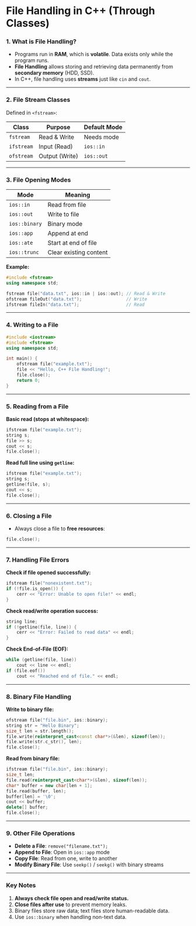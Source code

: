 
# **File Handling in C++ (Through Classes)**

### **1. What is File Handling?**

* Programs run in **RAM**, which is **volatile**. Data exists only while the program runs.
* **File Handling** allows storing and retrieving data permanently from **secondary memory** (HDD, SSD).
* In C++, file handling uses **streams** just like `cin` and `cout`.

---

### **2. File Stream Classes**

Defined in `<fstream>`:

| Class      | Purpose        | Default Mode |
| ---------- | -------------- | ------------ |
| `fstream`  | Read & Write   | Needs mode   |
| `ifstream` | Input (Read)   | `ios::in`    |
| `ofstream` | Output (Write) | `ios::out`   |

---

### **3. File Opening Modes**

| Mode          | Meaning                |
| ------------- | ---------------------- |
| `ios::in`     | Read from file         |
| `ios::out`    | Write to file          |
| `ios::binary` | Binary mode            |
| `ios::app`    | Append at end          |
| `ios::ate`    | Start at end of file   |
| `ios::trunc`  | Clear existing content |

**Example:**

```cpp
#include <fstream>
using namespace std;

fstream file("data.txt", ios::in | ios::out); // Read & Write
ofstream fileOut("data.txt");                 // Write
ifstream fileIn("data.txt");                  // Read
```

---

### **4. Writing to a File**

```cpp
#include <iostream>
#include <fstream>
using namespace std;

int main() {
    ofstream file("example.txt");
    file << "Hello, C++ File Handling!";
    file.close();
    return 0;
}
```

---

### **5. Reading from a File**

**Basic read (stops at whitespace):**

```cpp
ifstream file("example.txt");
string s;
file >> s;
cout << s;
file.close();
```

**Read full line using `getline`:**

```cpp
ifstream file("example.txt");
string s;
getline(file, s);
cout << s;
file.close();
```

---

### **6. Closing a File**

* Always close a file to **free resources**:

```cpp
file.close();
```

---

### **7. Handling File Errors**

**Check if file opened successfully:**

```cpp
ifstream file("nonexistent.txt");
if (!file.is_open()) {
    cerr << "Error: Unable to open file!" << endl;
}
```

**Check read/write operation success:**

```cpp
string line;
if (!getline(file, line)) {
    cerr << "Error: Failed to read data" << endl;
}
```

**Check End-of-File (EOF):**

```cpp
while (getline(file, line))
    cout << line << endl;
if (file.eof())
    cout << "Reached end of file." << endl;
```

---

### **8. Binary File Handling**

**Write to binary file:**

```cpp
ofstream file("file.bin", ios::binary);
string str = "Hello Binary";
size_t len = str.length();
file.write(reinterpret_cast<const char*>(&len), sizeof(len));
file.write(str.c_str(), len);
file.close();
```

**Read from binary file:**

```cpp
ifstream file("file.bin", ios::binary);
size_t len;
file.read(reinterpret_cast<char*>(&len), sizeof(len));
char* buffer = new char[len + 1];
file.read(buffer, len);
buffer[len] = '\0';
cout << buffer;
delete[] buffer;
file.close();
```

---

### **9. Other File Operations**

* **Delete a File**: `remove("filename.txt");`
* **Append to File**: Open in `ios::app` mode
* **Copy File**: Read from one, write to another
* **Modify Binary File**: Use `seekp()` / `seekg()` with binary streams

---

### **Key Notes**

1. **Always check file open and read/write status.**
2. **Close files after use** to prevent memory leaks.
3. Binary files store raw data; text files store human-readable data.
4. Use `ios::binary` when handling non-text data.